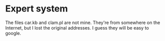 # Expert system

The files car.kb and clam.pl are not mine. They're from somewhere on the Internet, but I lost the original addresses. I guess they will be easy to google.

